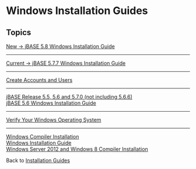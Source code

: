 # Windows Installation Guides

<PageHeader />

## Topics

[New -> jBASE 5.8 Windows Installation Guide](./jbase-5-8-windows-installation-guide/README.md)  
* * *
[Current -> jBASE 5.7.7 Windows Installation Guide](./jbase-5-7-windows-installation-guide/README.md)  
* * *
[Create Accounts and Users](./create-accounts-and-users/README.md)  
* * *
[jBASE Release 5.5, 5.6 and 5.7.0 (not including 5.6.6)](./jbase-release-5.5-and-5.6-and-5.7.0/README.md)  
[jBASE 5.6 Windows Installation Guide](./jbase-5.6-windows-installation-guide/README.md)  
* * *
[Verify Your Windows Operating System](./verify-your-windows-operating-system/README.md)  
* * *
[Windows Compiler Installation](./windows-compiler-installation/README.md)  
[Windows Installation Guide](./windows-installation-guide/README.md)  
[Windows Server 2012 and Windows 8 Compiler Installation](./windows-server-2012-and-windows-8-compiler-installation/README.md)  

Back to [Installation Guides](./../README.md)

<PageFooter />
